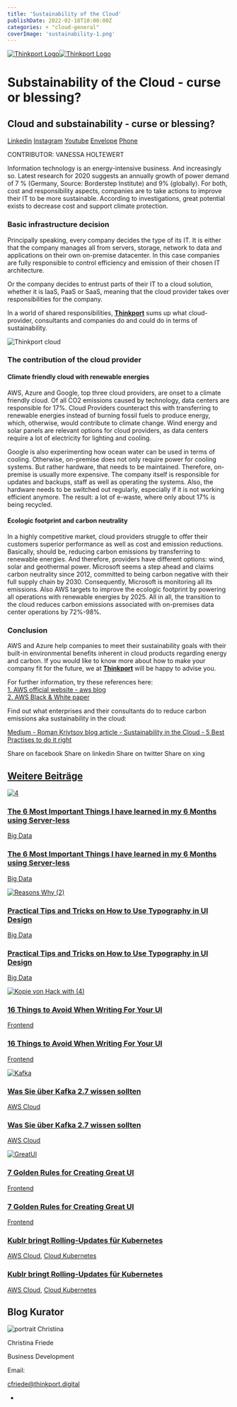 ```yaml
---
title: 'Sustainability of the Cloud'
publishDate: 2022-02-18T10:00:00Z
categories: + "cloud-general"
coverImage: 'sustainability-1.png'
---
```


[![Thinkport Logo](images/Logo_horizontral_new.png)](https://thinkport.digital)[![Thinkport Logo](images/Logo_horizontral_new.png)](https://thinkport.digital)

# Substainability of the Cloud - curse or blessing?

## Cloud and substainability - curse or blessing?

[Linkedin](https://www.linkedin.com/company/11759873) [Instagram](https://www.instagram.com/thinkport/) [Youtube](https://www.youtube.com/channel/UCnke3WYRT6bxuMK2t4jw2qQ) [Envelope](mailto:tdrechsel@thinkport.digital) [Phone](tel:+4915163417156)[](#linksection)

CONTRIBUTOR: VANESSA HOLTEWERT

Information technology is an energy-intensive business. And increasingly so. Latest research for 2020 suggests an annually growth of power demand of 7 % (Germany, Source: Borderstep Institute) and 9% (globally). For both, cost and responsibility aspects, companies are to take actions to improve their IT to be more sustainable. According to investigations, great potential exists to decrease cost and support climate protection.

### Basic infrastructure decision

Principally speaking, every company decides the type of its IT. It is either that the company manages all from servers, storage, network to data and applications on their own on-premise datacenter. In this case companies are fully responsible to control efficiency and emission of their chosen IT architecture.

Or the company decides to entrust parts of their IT to a cloud solution, whether it is IaaS, PaaS or SaaS, meaning that the cloud provider takes over responsibilities for the company.

In a world of shared responsibilities, **[Thinkport](thinkport.digital)** sums up what cloud-provider, consultants and companies do and could do in terms of sustainability.

![Thinkport cloud](images/Provider-1024x1024.png)

### The contribution of the cloud provider

#### Climate friendly cloud with renewable energies

AWS, Azure and Google, top three cloud providers, are onset to a climate friendly cloud. Of all CO2 emissions caused by technology, data centers are responsible for 17%. Cloud Providers counteract this with transferring to renewable energies instead of burning fossil fuels to produce energy, which, otherwise, would contribute to climate change. Wind energy and solar panels are relevant options for cloud providers, as data centers require a lot of electricity for lighting and cooling.

Google is also experimenting how ocean water can be used in terms of cooling. Otherwise, on-premise does not only require power for cooling systems. But rather hardware, that needs to be maintained. Therefore, on-premise is usually more expensive. The company itself is responsible for updates and backups, staff as well as operating the systems. Also, the hardware needs to be switched out regularly, especially if it is not working efficient anymore. The result: a lot of e-waste, where only about 17% is being recycled.

#### Ecologic footprint and carbon neutrality

In a highly competitive market, cloud providers struggle to offer their customers superior performance as well as cost and emission reductions. Basically, should be, reducing carbon emissions by transferring to renewable energies. And therefore, providers have different options: wind, solar and geothermal power. Microsoft seems a step ahead and claims carbon neutrality since 2012, committed to being carbon negative with their full supply chain by 2030. Consequently, Microsoft is monitoring all its emissions. Also AWS targets to improve the ecologic footprint by powering all operations with renewable energies by 2025. All in all, the transition to the cloud reduces carbon emissions associated with on-premises data center operations by 72%-98%.

### Conclusion

AWS and Azure help companies to meet their sustainability goals with their built-in environmental benefits inherent in cloud products regarding energy and carbon. If you would like to know more about how to make your company fit for the future, we at **[Thinkport](https://thinkport.digital)** will be happy to advise you.

For further information, try these references here:  
[1\. AWS official website - aws blog](https://aws.amazon.com/de/blogs/aws/sustainability-pillar-well-architected-framework/)  
[2\. AWS Black & White paper](https://d39w7f4ix9f5s9.cloudfront.net/d1/80/283b833847df8ee4fe9661e0dd8f/11061-aws-451research-advisory-bw-cloudefficiency-eu-2021-r2-final-2.pdf)

Find out what enterprises and their consultants do to reduce carbon emissions aka sustainability in the cloud:

[Medium - Roman Krivtsov blog article - Sustainability in the Cloud - 5 Best Practises to do it right](https://medium.com/thinkport/sustainability-in-the-cloud-5-best-practises-to-do-it-right-e44de33a0670)

Share on facebook Share on linkedin Share on twitter Share on xing

## [Weitere Beiträge](https://thinkport.digital/blog)

[![4](images/4-2.png '4')](https://thinkport.digital/the-6-most-important-things-i-have-learned-in-my-6-months-using-server-less/)

### [The 6 Most Important Things I have learned in my 6 Months using Server-less](https://thinkport.digital/the-6-most-important-things-i-have-learned-in-my-6-months-using-server-less/ 'The 6 Most Important Things I have learned in my 6 Months using Server-less')

[Big Data](https://thinkport.digital/category/big-data/)

### [The 6 Most Important Things I have learned in my 6 Months using Server-less](https://thinkport.digital/the-6-most-important-things-i-have-learned-in-my-6-months-using-server-less/ 'The 6 Most Important Things I have learned in my 6 Months using Server-less')

[Big Data](https://thinkport.digital/category/big-data/)

[![Reasons Why (2)](images/Reasons-Why-2.png 'Reasons Why (2)')](https://thinkport.digital/practical-tips-and-tricks-on-how-to-use-typography-in-ui-design/)

### [Practical Tips and Tricks on How to Use Typography in UI Design](https://thinkport.digital/practical-tips-and-tricks-on-how-to-use-typography-in-ui-design/ 'Practical Tips and Tricks on How to Use Typography in UI Design')

[Big Data](https://thinkport.digital/category/big-data/)

### [Practical Tips and Tricks on How to Use Typography in UI Design](https://thinkport.digital/practical-tips-and-tricks-on-how-to-use-typography-in-ui-design/ 'Practical Tips and Tricks on How to Use Typography in UI Design')

[Big Data](https://thinkport.digital/category/big-data/)

[![Kopie von Hack with (4)](images/Kopie-von-Hack-with-4.png 'Kopie von Hack with (4)')](https://thinkport.digital/16-things-to-avoid-when-writing-for-your-ui/)

### [16 Things to Avoid When Writing For Your UI](https://thinkport.digital/16-things-to-avoid-when-writing-for-your-ui/ '16 Things to Avoid When Writing For Your UI')

[Frontend](https://thinkport.digital/category/frontend/)

### [16 Things to Avoid When Writing For Your UI](https://thinkport.digital/16-things-to-avoid-when-writing-for-your-ui/ '16 Things to Avoid When Writing For Your UI')

[Frontend](https://thinkport.digital/category/frontend/)

[![Kafka](images/Kafka-1024x696.png 'blog post kafka 2.7')](https://thinkport.digital/kafka-2-7-update/)

### [Was Sie über Kafka 2.7 wissen sollten](https://thinkport.digital/kafka-2-7-update/ 'Was Sie über Kafka 2.7 wissen sollten')

[AWS Cloud](https://thinkport.digital/category/aws-cloud/)

### [Was Sie über Kafka 2.7 wissen sollten](https://thinkport.digital/kafka-2-7-update/ 'Was Sie über Kafka 2.7 wissen sollten')

[AWS Cloud](https://thinkport.digital/category/aws-cloud/)

[![GreatUI](images/Kopie-von-Hack-with.png 'GreatUI')](https://thinkport.digital/7-golden-rules-for-creating-great-ui/)

### [7 Golden Rules for Creating Great UI](https://thinkport.digital/7-golden-rules-for-creating-great-ui/ '7 Golden Rules for Creating Great UI')

[Frontend](https://thinkport.digital/category/frontend/)

### [7 Golden Rules for Creating Great UI](https://thinkport.digital/7-golden-rules-for-creating-great-ui/ '7 Golden Rules for Creating Great UI')

[Frontend](https://thinkport.digital/category/frontend/)

### [Kublr bringt Rolling-Updates für Kubernetes](https://thinkport.digital/kublr-rolling-updates-fuer-kubernetes/ 'Kublr bringt Rolling-Updates für Kubernetes')

[AWS Cloud](https://thinkport.digital/category/aws-cloud/), [Cloud Kubernetes](https://thinkport.digital/category/cloud-kubernetes/)

### [Kublr bringt Rolling-Updates für Kubernetes](https://thinkport.digital/kublr-rolling-updates-fuer-kubernetes/ 'Kublr bringt Rolling-Updates für Kubernetes')

[AWS Cloud](https://thinkport.digital/category/aws-cloud/), [Cloud Kubernetes](https://thinkport.digital/category/cloud-kubernetes/)

## Blog Kurator

![portrait Christina](images/Christina.png)

Christina Friede

Business Development

Email:

[cfriede@thinkport.digital](mailto:cfriede@thinkport.digital)

- [](https://www.linkedin.com/in/christina-friede-2a6426168/)
